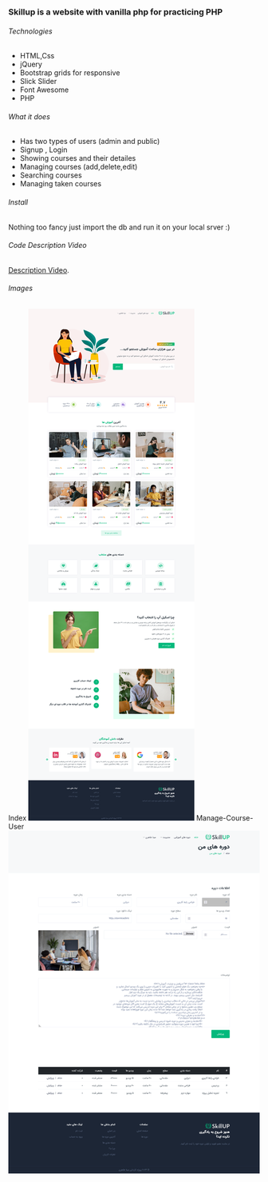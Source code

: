 ### Skillup is a website with vanilla php for practicing PHP

###### Technologies

- HTML,Css
- jQuery
- Bootstrap grids for responsive
- Slick Slider
- Font Awesome
- PHP

###### What it does

- Has two types of users (admin and public)
- Signup , Login
- Showing courses and their detailes
- Managing courses (add,delete,edit)
- Searching courses
- Managing taken courses

###### Install

Nothing too fancy just import the db and run it on your local srver :)

###### Code Description Video

[Description Video](https://drive.google.com/file/d/1FfZ5n-cCWHkT3Rr8QTgSZN5tzmjmy4bY/view?usp=share_link).

###### Images

Index
![Index](assets/img/index.png)
Manage-Course-User
![Manage Course User](assets/img/manage-course-user.png)
